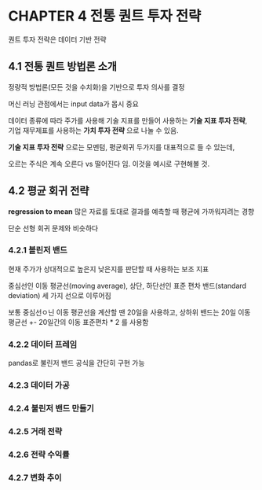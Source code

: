 # CHAPTER 4 전통 퀀트 투자 전략

퀀트 투자 전략은 데이터 기반 전략

## 4.1 전통 퀀트 방법론 소개

정량적 방법론(모든 것을 수치화)을 기반으로 투자 의사를 결정

머신 러닝 관점에서는 input data가 몹시 중요

데이터 종류에 따라 주가를 사용해 기술 지표를 만들어 사용하는 **기술 지표 투자 전략**, 기업 재무제표를 사용하는 **가치 투자 전략** 으로 나눌 수 있음.

**기술 지표 투자 전략** 으로는 모멘텀, 평균회귀 두가지를 대표적으로 들 수 있는데,

오르는 주식은 계속 오른다 vs 떨어진다 임. 이것을 예시로 구현해볼 것.

## 4.2 평균 회귀 전략

**regression to mean** 많은 자료를 토대로 결과를 예측할 때 평균에 가까워지려는 경향

단순 선형 회귀 문제와 비슷하다

### 4.2.1 볼린저 밴드

현재 주가가 상대적으로 높은지 낮은지를 판단할 때 사용하는 보조 지표

중심선인 이동 평균선(moving average), 상단, 하단선인 표준 편차 밴드(standard deviation) 세 가지 선으로 이루어짐

보통 중심선ㅇ닌 이동 평균선을 계산할 땐 20일을 사용하고, 상하위 밴드는 20일 이동 평균선 +- 20일간의 이동 표준편차 \* 2 를 사용함

### 4.2.2 데이터 프레임

pandas로 불린저 밴드 공식을 간단히 구현 가능

### 4.2.3 데이터 가공

### 4.2.4 불린저 밴드 만들기

### 4.2.5 거래 전략

### 4.2.6 전략 수익률

### 4.2.7 변화 추이